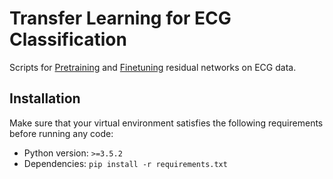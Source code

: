 # Transfer Learning for ECG Classification

Scripts for [Pretraining](pretraining) and [Finetuning](finetuning) residual networks on ECG data.

## Installation

Make sure that your virtual environment satisfies the following requirements before running any code:

* Python version: `>=3.5.2`
* Dependencies: `pip install -r requirements.txt`
